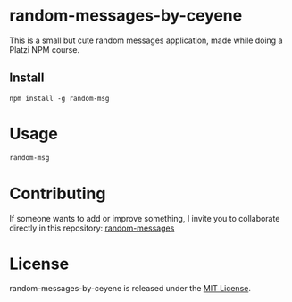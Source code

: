 # random-messages-by-ceyene

This is a small but cute random messages application, made while doing a Platzi NPM course.

## Install

```npm
npm install -g random-msg
```

# Usage

```bash
random-msg
```

# Contributing

If someone wants to add or improve something, I invite you to collaborate directly in this repository: [random-messages](https://github.com/Ceyene/random-messages)

# License

random-messages-by-ceyene is released under the [MIT License](https://opensource.org/licenses/MIT).
